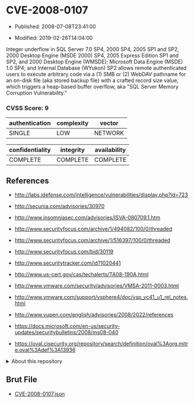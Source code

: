 # CVE-2008-0107

- Published: 2008-07-08T23:41:00

- Modified: 2019-02-26T14:04:00

Integer underflow in SQL Server 7.0 SP4, 2000 SP4, 2005 SP1 and SP2, 2000 Desktop Engine (MSDE 2000) SP4, 2005 Express Edition SP1 and SP2, and 2000 Desktop Engine (WMSDE); Microsoft Data Engine (MSDE) 1.0 SP4; and Internal Database (WYukon) SP2 allows remote authenticated users to execute arbitrary code via a (1) SMB or (2) WebDAV pathname for an on-disk file (aka stored backup file) with a crafted record size value, which triggers a heap-based buffer overflow, aka "SQL Server Memory Corruption Vulnerability."

### CVSS Score: **9**

| authentication | complexity | vector |
| --- | --- | --- |
| SINGLE | LOW | NETWORK |

| confidentiality | integrity | availability |
| --- | --- | --- |
| COMPLETE | COMPLETE | COMPLETE |

## References

* http://labs.idefense.com/intelligence/vulnerabilities/display.php?id=723

* http://secunia.com/advisories/30970

* http://www.insomniasec.com/advisories/ISVA-080709.1.htm

* http://www.securityfocus.com/archive/1/494082/100/0/threaded

* http://www.securityfocus.com/archive/1/516397/100/0/threaded

* http://www.securityfocus.com/bid/30119

* http://www.securitytracker.com/id?1020441

* http://www.us-cert.gov/cas/techalerts/TA08-190A.html

* http://www.vmware.com/security/advisories/VMSA-2011-0003.html

* http://www.vmware.com/support/vsphere4/doc/vsp_vc41_u1_rel_notes.html

* http://www.vupen.com/english/advisories/2008/2022/references

* https://docs.microsoft.com/en-us/security-updates/securitybulletins/2008/ms08-040

* https://oval.cisecurity.org/repository/search/definition/oval%3Aorg.mitre.oval%3Adef%3A13936

<details>
<summary>About this repository</summary> 

  This repository is part of the project [Live Hack CVE](https://github.com/Live-Hack-CVE). Main website can be found [www.live-hack.org](https://www.live-hack.org) 
  
  Made by [Sn0wAlice](https://github.com/Sn0wAlice) for the people that care about security and need to have a feed of the latest CVEs. Hope you enjoy it, don't forget to star the repo and follow me on [Twitter](https://twitter.com/Sn0wAlice) and [Github](https://github.com/Sn0wAlice). And that is my [personnal website](https://www.alice-snow.me/)

  - [Home Page](https://github.com/Live-Hack-CVE)
  - [Framework](https://github.com/Live-Hack-CVE/cve-framework)
  - [CVE database](https://github.com/Live-Hack-CVE/full_database)
  - [Changelog](https://github.com/Live-Hack-CVE/Changelog)
</details>

## Brut File

* [CVE-2008-0107.json](https://raw.githubusercontent.com/Live-Hack-CVE/full_database/main/cves/2008/CVE-2008-0107.json)

